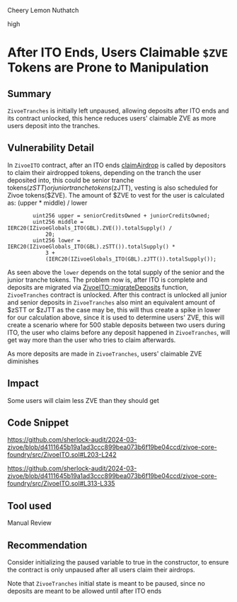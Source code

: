 Cheery Lemon Nuthatch

high

# After ITO Ends, Users Claimable `$ZVE` Tokens are Prone to Manipulation

## Summary
`ZivoeTranches` is initially left unpaused, allowing deposits after ITO ends and its contract unlocked, this hence reduces users' claimable ZVE as more users deposit into the tranches.
## Vulnerability Detail
In `ZivoeITO` contract, after an ITO ends [claimAirdrop](https://github.com/sherlock-audit/2024-03-zivoe/blob/d4111645b19a1ad3ccc899bea073b6f19be04ccd/zivoe-core-foundry/src/ZivoeITO.sol#L203-L242) is called by depositors to claim their airdropped tokens, depending on the tranch the user deposited into, this could be senior tranche tokens($zSTT) or junior tranche tokens($zJTT), vesting is also scheduled for Zivoe tokens($ZVE).
The amount of $ZVE to vest for the user is calculated as:
(upper * middle) / lower
```solidity
        uint256 upper = seniorCreditsOwned + juniorCreditsOwned;
        uint256 middle = IERC20(IZivoeGlobals_ITO(GBL).ZVE()).totalSupply() /
            20;
        uint256 lower = IERC20(IZivoeGlobals_ITO(GBL).zSTT()).totalSupply() *
            3 +
            (IERC20(IZivoeGlobals_ITO(GBL).zJTT()).totalSupply());
```
As seen above the `lower` depends on the total supply of the senior and the junior tranche tokens. 
The problem now is, after ITO is complete and deposits are migrated via [ZivoeITO::migrateDeposits](https://github.com/sherlock-audit/2024-03-zivoe/blob/d4111645b19a1ad3ccc899bea073b6f19be04ccd/zivoe-core-foundry/src/ZivoeITO.sol#L313-L335) function, `ZivoeTranches` contract is unlocked. After this contract is unlocked all junior and senior deposits in `ZivoeTranches` also mint an equivalent amount of $zSTT or $zJTT as the case may be, this will thus create a spike in lower for our calculation above, since it is used to determine users' ZVE, this will create a scenario where for 500 stable deposits between two users during ITO, the user who claims before any deposit happened in `ZivoeTranches`, will get way more than the user who tries to claim afterwards. 

As more deposits are made in `ZivoeTranches`, users' claimable ZVE diminishes

## Impact
Some users will claim less ZVE than they should get
## Code Snippet
https://github.com/sherlock-audit/2024-03-zivoe/blob/d4111645b19a1ad3ccc899bea073b6f19be04ccd/zivoe-core-foundry/src/ZivoeITO.sol#L203-L242

https://github.com/sherlock-audit/2024-03-zivoe/blob/d4111645b19a1ad3ccc899bea073b6f19be04ccd/zivoe-core-foundry/src/ZivoeITO.sol#L313-L335

## Tool used

Manual Review

## Recommendation
Consider initializing the paused variable to true in the constructor, to ensure the contract is only unpaused after all users claim their airdrops.

Note that `ZivoeTranches` initial state is meant to be paused, since no deposits are meant to be allowed until after ITO ends